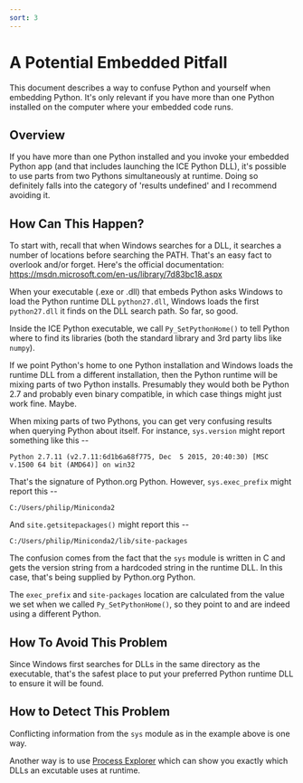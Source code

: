 ```yaml
---
sort: 3
---
```


# A Potential Embedded Pitfall
This document describes a way to confuse Python and yourself when
embedding Python. It's only relevant if you have more than one Python
installed on the computer where your embedded code runs.

## Overview
If you have more than one Python installed and you invoke your embedded
Python app (and that includes launching the ICE Python DLL), it's possible to
use parts from two Pythons simultaneously at
runtime. Doing so definitely falls into the category of
'results undefined' and I recommend avoiding it.

## How Can This Happen?
To start with, recall that when Windows searches for a DLL, it searches a
number of locations before searching the PATH. That's an easy fact to
overlook and/or forget. Here's the official documentation:
https://msdn.microsoft.com/en-us/library/7d83bc18.aspx

When your executable
(.exe or .dll) that embeds Python asks Windows to load the Python runtime DLL
`python27.dll`, Windows loads the first `python27.dll` it finds on the DLL
search path. So far, so good.

Inside the ICE Python executable, we call `Py_SetPythonHome()` to tell Python where to find
its libraries (both the standard library and 3rd party libs like `numpy`).

If we point Python's home to one Python installation and Windows loads the runtime DLL
from a different installation, then the Python runtime will be mixing parts of two Python installs.
Presumably they would both be Python 2.7 and probably even binary compatible, in
which case things might just work fine. Maybe.

When mixing parts of two Pythons, you can get very confusing results when
querying Python about itself. For instance, `sys.version` might report
something like this --

```
Python 2.7.11 (v2.7.11:6d1b6a68f775, Dec  5 2015, 20:40:30) [MSC v.1500 64 bit (AMD64)] on win32
```

That's the signature of Python.org Python. However, `sys.exec_prefix`
might report this --

```
C:/Users/philip/Miniconda2
```

And `site.getsitepackages()` might report this --

```
C:/Users/philip/Miniconda2/lib/site-packages
```

The confusion comes from the fact that the `sys` module is written in C and
gets the version string from a hardcoded string in the runtime DLL. In this
case, that's being supplied by Python.org Python.

The `exec_prefix` and `site-packages` location are calculated from the value
we set when we called `Py_SetPythonHome()`, so they point to and are indeed
using a different Python.

## How To Avoid This Problem
Since Windows first searches for DLLs in the same directory as the
executable, that's the safest place to put your preferred Python runtime DLL to
ensure it will be found.

## How to Detect This Problem
Conflicting information from the `sys` module as in the example above is one way.

Another way is to use
[Process Explorer](https://technet.microsoft.com/en-us/sysinternals/processexplorer.aspx)
which can show you exactly which DLLs an excutable uses at runtime.

